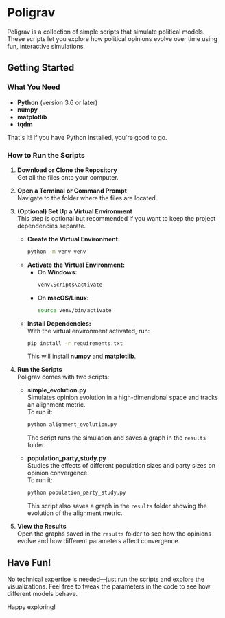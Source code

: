 # Poligrav

Poligrav is a collection of simple scripts that simulate political models. These scripts let you explore how political opinions evolve over time using fun, interactive simulations.

## Getting Started

### What You Need
- **Python** (version 3.6 or later)
- **numpy**
- **matplotlib**
- **tqdm**

That's it! If you have Python installed, you're good to go.

### How to Run the Scripts

1. **Download or Clone the Repository**  
   Get all the files onto your computer.

2. **Open a Terminal or Command Prompt**  
   Navigate to the folder where the files are located.

3. **(Optional) Set Up a Virtual Environment**  
   This step is optional but recommended if you want to keep the project dependencies separate.

   - **Create the Virtual Environment:**  
     ```bash
     python -m venv venv
     ```
   - **Activate the Virtual Environment:**  
     - On **Windows:**
       ```bash
       venv\Scripts\activate
       ```
     - On **macOS/Linux:**
       ```bash
       source venv/bin/activate
       ```
   - **Install Dependencies:**  
     With the virtual environment activated, run:
     ```bash
     pip install -r requirements.txt
     ```
     This will install **numpy** and **matplotlib**.

4. **Run the Scripts**  
   Poligrav comes with two scripts:

   - **simple_evolution.py**  
     Simulates opinion evolution in a high-dimensional space and tracks an alignment metric.  
     To run it:
     ```bash
     python alignment_evolution.py
     ```
     The script runs the simulation and saves a graph in the `results` folder.

   - **population_party_study.py**  
     Studies the effects of different population sizes and party sizes on opinion convergence.  
     To run it:
     ```bash
     python population_party_study.py
     ```
     This script also saves a graph in the `results` folder showing the evolution of the alignment metric.

5. **View the Results**  
   Open the graphs saved in the `results` folder to see how the opinions evolve and how different parameters affect convergence.

## Have Fun!

No technical expertise is needed—just run the scripts and explore the visualizations. Feel free to tweak the parameters in the code to see how different models behave.

Happy exploring!

